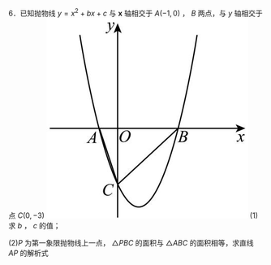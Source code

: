 6．已知抛物线 $y = x ^ { 2 } + b x + c$ 与 $\boldsymbol { x }$ 轴相交于 $A { \left( - 1 , 0 \right) }$ ， $B$ 两点，与 $y$ 轴相交于点 $C ( 0 , - 3 )$
![](<../../qs_image_DB/专题3-3_二次函数面积定值、比例问题以及米勒角问题（解析版）_/f921f1affb8c64d77eb180b749ae4824e013f2dc0c5121ca9daad9f03bc743ae.jpg>)
(1)求 $b$ ， $c$ 的值；

$( 2 ) P$ 为第一象限抛物线上一点， ${ \triangle } P B C$ 的面积与 $\triangle A B C$ 的面积相等，求直线 $A P$ 的解析式
